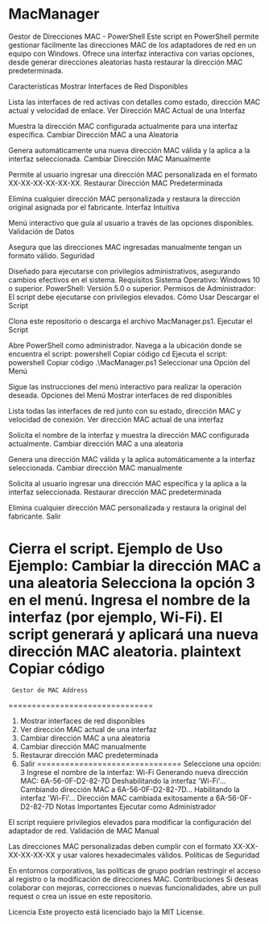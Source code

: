 # MacManager

Gestor de Direcciones MAC - PowerShell
Este script en PowerShell permite gestionar fácilmente las direcciones MAC de los adaptadores de red en un equipo con Windows. Ofrece una interfaz interactiva con varias opciones, desde generar direcciones aleatorias hasta restaurar la dirección MAC predeterminada.

Características
Mostrar Interfaces de Red Disponibles

Lista las interfaces de red activas con detalles como estado, dirección MAC actual y velocidad de enlace.
Ver Dirección MAC Actual de una Interfaz

Muestra la dirección MAC configurada actualmente para una interfaz específica.
Cambiar Dirección MAC a una Aleatoria

Genera automáticamente una nueva dirección MAC válida y la aplica a la interfaz seleccionada.
Cambiar Dirección MAC Manualmente

Permite al usuario ingresar una dirección MAC personalizada en el formato XX-XX-XX-XX-XX-XX.
Restaurar Dirección MAC Predeterminada

Elimina cualquier dirección MAC personalizada y restaura la dirección original asignada por el fabricante.
Interfaz Intuitiva

Menú interactivo que guía al usuario a través de las opciones disponibles.
Validación de Datos

Asegura que las direcciones MAC ingresadas manualmente tengan un formato válido.
Seguridad

Diseñado para ejecutarse con privilegios administrativos, asegurando cambios efectivos en el sistema.
Requisitos
Sistema Operativo: Windows 10 o superior.
PowerShell: Versión 5.0 o superior.
Permisos de Administrador: El script debe ejecutarse con privilegios elevados.
Cómo Usar
Descargar el Script

Clona este repositorio o descarga el archivo MacManager.ps1.
Ejecutar el Script

Abre PowerShell como administrador.
Navega a la ubicación donde se encuentra el script:
powershell
Copiar código
cd <ruta-del-archivo>
Ejecuta el script:
powershell
Copiar código
.\MacManager.ps1
Seleccionar una Opción del Menú

Sigue las instrucciones del menú interactivo para realizar la operación deseada.
Opciones del Menú
Mostrar interfaces de red disponibles

Lista todas las interfaces de red junto con su estado, dirección MAC y velocidad de conexión.
Ver dirección MAC actual de una interfaz

Solicita el nombre de la interfaz y muestra la dirección MAC configurada actualmente.
Cambiar dirección MAC a una aleatoria

Genera una dirección MAC válida y la aplica automáticamente a la interfaz seleccionada.
Cambiar dirección MAC manualmente

Solicita al usuario ingresar una dirección MAC específica y la aplica a la interfaz seleccionada.
Restaurar dirección MAC predeterminada

Elimina cualquier dirección MAC personalizada y restaura la original del fabricante.
Salir

Cierra el script.
Ejemplo de Uso
Ejemplo: Cambiar la dirección MAC a una aleatoria
Selecciona la opción 3 en el menú.
Ingresa el nombre de la interfaz (por ejemplo, Wi-Fi).
El script generará y aplicará una nueva dirección MAC aleatoria.
plaintext
Copiar código
===============================
     Gestor de MAC Address
===============================
1. Mostrar interfaces de red disponibles
2. Ver dirección MAC actual de una interfaz
3. Cambiar dirección MAC a una aleatoria
4. Cambiar dirección MAC manualmente
5. Restaurar dirección MAC predeterminada
6. Salir
===============================
Seleccione una opción: 3
Ingrese el nombre de la interfaz: Wi-Fi
Generando nueva dirección MAC: 6A-56-0F-D2-82-7D
Deshabilitando la interfaz 'Wi-Fi'...
Cambiando dirección MAC a 6A-56-0F-D2-82-7D...
Habilitando la interfaz 'Wi-Fi'...
Dirección MAC cambiada exitosamente a 6A-56-0F-D2-82-7D
Notas Importantes
Ejecutar como Administrador

El script requiere privilegios elevados para modificar la configuración del adaptador de red.
Validación de MAC Manual

Las direcciones MAC personalizadas deben cumplir con el formato XX-XX-XX-XX-XX-XX y usar valores hexadecimales válidos.
Políticas de Seguridad

En entornos corporativos, las políticas de grupo podrían restringir el acceso al registro o la modificación de direcciones MAC.
Contribuciones
Si deseas colaborar con mejoras, correcciones o nuevas funcionalidades, abre un pull request o crea un issue en este repositorio.

Licencia
Este proyecto está licenciado bajo la MIT License.
